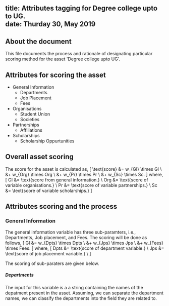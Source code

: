 
title: Attributes tagging for Degree college upto to UG.  
date: Thurday 30, May 2019
---

## About the document
This file documents the process and rationale of designating
particular scoring method for the asset 'Degree college upto
UG'.

## Attributes for scoring the asset
* General Information
	- Departments
	- Job Placement
	- Fees
* Organisations
	- Student Union
	- Societies
* Partnerships
	- Affiliations
* Scholarships
	- Scholarship Oppurtunities

## Overall asset scoring
The score for the asset is calculated as,
\[
	\text{score} &= w_{GI} \times GI \\
		     &+ w_{Org} \times Org \\
		     &+ w_{Pr} \times Pr \\
		     &+ w_{Sc} \times Sc.
\]
where,
\[
	GI &= \text{score from general information.} \\
	Org &= \text{score of variable organisations.} \\
	Pr &= \text{score of variable partnerships.} \\
	Sc &= \text{score of variable scholarships.}
\]

## Attributes scoring and the process
### General Information
The general information variable has three sub-paramters, i.e.,
Departments, Job placement, and Fees. The scoring will be
done as follows,
\[
	GI &= w_{Dpts} \times Dpts \\
	   &+ w_{Jps} \times Jps \\
	   &+ w_{Fees} \times Fees.
\]
where,
\[
	Dpts &= \text{score of department variable.} \\
	Jps &= \text{score of job placement variable.} \\
\]

The scoring of sub-paraters are given below.
##### Departments
The input for this variable is a a string containing the
names of the depatment present in the asset. Assuming, we
can separate the department names, we can classify the
departments into the field they are related to.
